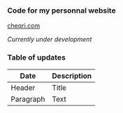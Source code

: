 ### Code for my personnal website

[cheqri.com](https://www.cheqri.com)

*Currently under development* 

### Table of updates

| Date | Description |
| ----------- | ----------- |
| Header | Title |
| Paragraph | Text |

